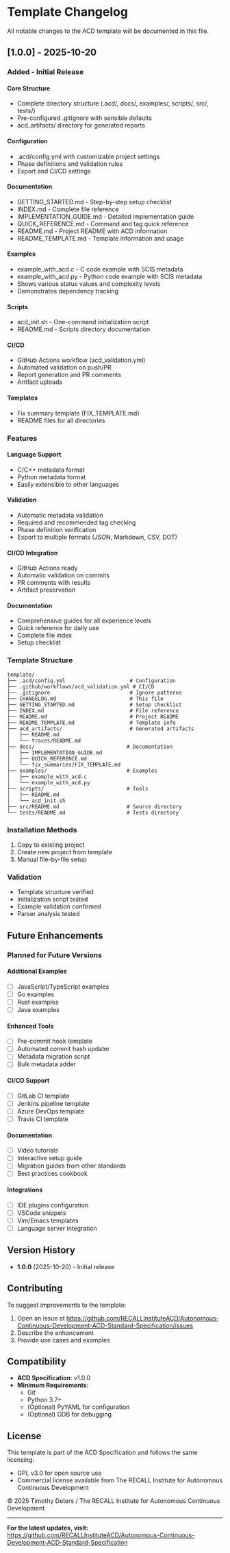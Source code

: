 # Template Changelog

All notable changes to the ACD template will be documented in this file.

## [1.0.0] - 2025-10-20

### Added - Initial Release

#### Core Structure
- Complete directory structure (.acd/, docs/, examples/, scripts/, src/, tests/)
- Pre-configured .gitignore with sensible defaults
- acd_artifacts/ directory for generated reports

#### Configuration
- .acd/config.yml with customizable project settings
- Phase definitions and validation rules
- Export and CI/CD settings

#### Documentation
- GETTING_STARTED.md - Step-by-step setup checklist
- INDEX.md - Complete file reference
- IMPLEMENTATION_GUIDE.md - Detailed implementation guide
- QUICK_REFERENCE.md - Command and tag quick reference
- README.md - Project README with ACD information
- README_TEMPLATE.md - Template information and usage

#### Examples
- example_with_acd.c - C code example with SCIS metadata
- example_with_acd.py - Python code example with SCIS metadata
- Shows various status values and complexity levels
- Demonstrates dependency tracking

#### Scripts
- acd_init.sh - One-command initialization script
- README.md - Scripts directory documentation

#### CI/CD
- GitHub Actions workflow (acd_validation.yml)
- Automated validation on push/PR
- Report generation and PR comments
- Artifact uploads

#### Templates
- Fix summary template (FIX_TEMPLATE.md)
- README files for all directories

### Features

#### Language Support
- C/C++ metadata format
- Python metadata format
- Easily extensible to other languages

#### Validation
- Automatic metadata validation
- Required and recommended tag checking
- Phase definition verification
- Export to multiple formats (JSON, Markdown, CSV, DOT)

#### CI/CD Integration
- GitHub Actions ready
- Automatic validation on commits
- PR comments with results
- Artifact preservation

#### Documentation
- Comprehensive guides for all experience levels
- Quick reference for daily use
- Complete file index
- Setup checklist

### Template Structure

```
template/
├── .acd/config.yml                     # Configuration
├── .github/workflows/acd_validation.yml # CI/CD
├── .gitignore                          # Ignore patterns
├── CHANGELOG.md                        # This file
├── GETTING_STARTED.md                  # Setup checklist
├── INDEX.md                            # File reference
├── README.md                           # Project README
├── README_TEMPLATE.md                  # Template info
├── acd_artifacts/                      # Generated artifacts
│   ├── README.md
│   └── traces/README.md
├── docs/                              # Documentation
│   ├── IMPLEMENTATION_GUIDE.md
│   ├── QUICK_REFERENCE.md
│   └── fix_summaries/FIX_TEMPLATE.md
├── examples/                          # Examples
│   ├── example_with_acd.c
│   └── example_with_acd.py
├── scripts/                           # Tools
│   ├── README.md
│   └── acd_init.sh
├── src/README.md                      # Source directory
└── tests/README.md                    # Tests directory
```

### Installation Methods

1. Copy to existing project
2. Create new project from template
3. Manual file-by-file setup

### Validation

- Template structure verified
- Initialization script tested
- Example validation confirmed
- Parser analysis tested

## Future Enhancements

### Planned for Future Versions

#### Additional Examples
- [ ] JavaScript/TypeScript examples
- [ ] Go examples
- [ ] Rust examples
- [ ] Java examples

#### Enhanced Tools
- [ ] Pre-commit hook template
- [ ] Automated commit hash updater
- [ ] Metadata migration script
- [ ] Bulk metadata adder

#### CI/CD Support
- [ ] GitLab CI template
- [ ] Jenkins pipeline template
- [ ] Azure DevOps template
- [ ] Travis CI template

#### Documentation
- [ ] Video tutorials
- [ ] Interactive setup guide
- [ ] Migration guides from other standards
- [ ] Best practices cookbook

#### Integrations
- [ ] IDE plugins configuration
- [ ] VSCode snippets
- [ ] Vim/Emacs templates
- [ ] Language server integration

## Version History

- **1.0.0** (2025-10-20) - Initial release

## Contributing

To suggest improvements to the template:
1. Open an issue at https://github.com/RECALLInstituteACD/Autonomous-Continuous-Development-ACD-Standard-Specification/issues
2. Describe the enhancement
3. Provide use cases and examples

## Compatibility

- **ACD Specification**: v1.0.0
- **Minimum Requirements**: 
  - Git
  - Python 3.7+
  - (Optional) PyYAML for configuration
  - (Optional) GDB for debugging

## License

This template is part of the ACD Specification and follows the same licensing:
- GPL v3.0 for open source use
- Commercial license available from The RECALL Institute for Autonomous Continuous Development

© 2025 Timothy Deters / The RECALL Institute for Autonomous Continuous Development

---

**For the latest updates, visit:**  
https://github.com/RECALLInstituteACD/Autonomous-Continuous-Development-ACD-Standard-Specification
